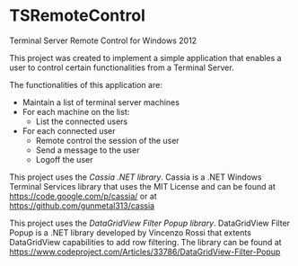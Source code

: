 # TSRemoteControl
Terminal Server Remote Control for Windows 2012

This project was created to implement a simple application that enables a user to control certain functionalities from a Terminal Server.

The functionalities of this application are:
- Maintain a list of terminal server machines
- For each machine on the list:
	- List the connected users
- For each connected user 
	- Remote control the session of the user
	- Send a message to the user
	- Logoff the user


This project uses the *Cassia .NET library*.
Cassia is a .NET Windows Terminal Services library that uses the MIT License and can be found at https://code.google.com/p/cassia/ or at https://github.com/gunmetal313/cassia

This project uses the *DataGridView Filter Popup library*.
DataGridView Filter Popup is a .NET library developed by Vincenzo Rossi that extents DataGridView capabilities to add row filtering. The library can be found at https://www.codeproject.com/Articles/33786/DataGridView-Filter-Popup
